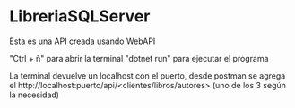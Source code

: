 # LibreriaSQLServer
Esta es una API creada usando WebAPI

"Ctrl + ñ" para abrir la terminal
"dotnet run" para ejecutar el programa

La terminal devuelve un localhost con el puerto, desde postman se agrega el http://localhost:puerto/api/<clientes/libros/autores> (uno de los 3 según la necesidad)
